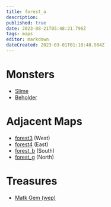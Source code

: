 ```yaml
---
title: forest_a
description: 
published: true
date: 2023-08-21T05:48:21.796Z
tags: maps
editor: markdown
dateCreated: 2023-03-01T01:18:48.984Z
---
```


# Monsters
 * [Slime](/monsters/slime)
 * [Beholder](/monsters/beholder)

# Adjacent Maps
 * [forest3](/maps/forest3) (West)
 * [forest4](/maps/forest4) (East)
 * [forest_b](/maps/forest_b) (South)
 * [forest_g](/maps/forest_g) (North)

# Treasures
 * [Matk Gem (wep)](/items/matk-gem-wep)

